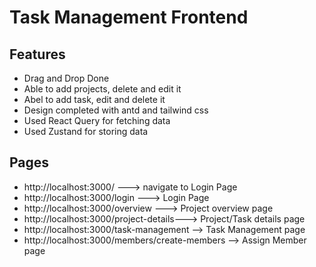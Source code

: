 # Task Management Frontend

## Features

- Drag and Drop Done
- Able to add projects, delete and edit it
- Abel to add task, edit and delete it
- Design completed with antd and tailwind css
- Used React Query for fetching data
- Used Zustand for storing data

## Pages

- http://localhost:3000/ ---> navigate to Login Page
- http://localhost:3000/login ---> Login Page
- http://localhost:3000/overview ---> Project overview page
- http://localhost:3000/project-details---> Project/Task details page
- http://localhost:3000/task-management --> Task Management page
- http://localhost:3000/members/create-members --> Assign Member page
